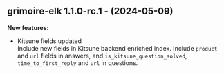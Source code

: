 ## grimoire-elk 1.1.0-rc.1 - (2024-05-09)

**New features:**

 * Kitsune fields updated\
   Include new fields in Kitsune backend enriched index. Include
   `product` and `url` fields in answers, and
   `is_kitsune_question_solved`, `time_to_first_reply` and  `url` in
   questions.

